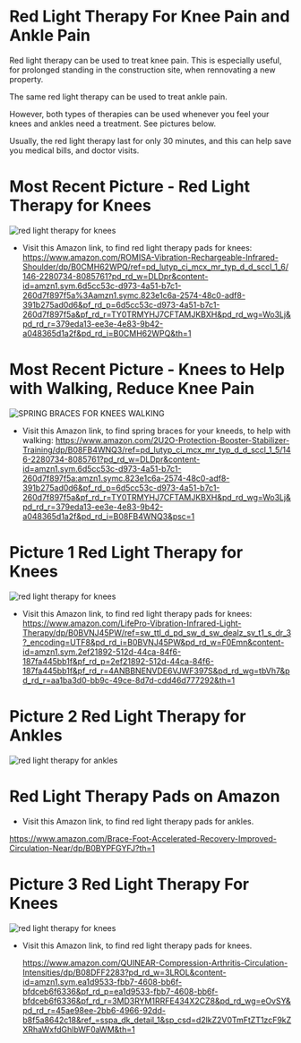 # Red Light Therapy For Knee Pain and Ankle Pain

Red light therapy can be used to treat knee pain. This is especially useful, for prolonged standing in the construction site, when rennovating a new property.

The same red light therapy can be used to treat ankle pain.

However, both types of therapies can be used whenever you feel your knees and ankles need a treatment. See pictures below.

Usually, the red light therapy last for only 30 minutes, and this can help save you medical bills, and doctor visits.

# Most Recent Picture - Red Light Therapy for Knees

![red light therapy for knees](https://github.com/edorejel/electrical_engineering/blob/main/2_RED_LIGHT_THERAPY_FOR_KNEES_AND_ANKLES/Screenshot%202025-04-02%20123716.png)

- Visit this Amazon link, to find red light therapy pads for knees: https://www.amazon.com/ROMISA-Vibration-Rechargeable-Infrared-Shoulder/dp/B0CMH62WPQ/ref=pd_lutyp_ci_mcx_mr_typ_d_d_sccl_1_6/146-2280734-8085761?pd_rd_w=DLDpr&content-id=amzn1.sym.6d5cc53c-d973-4a51-b7c1-260d7f897f5a%3Aamzn1.symc.823e1c6a-2574-48c0-adf8-391b275ad0d6&pf_rd_p=6d5cc53c-d973-4a51-b7c1-260d7f897f5a&pf_rd_r=TY0TRMYHJ7CFTAMJKBXH&pd_rd_wg=Wo3Lj&pd_rd_r=379eda13-ee3e-4e83-9b42-a048365d1a2f&pd_rd_i=B0CMH62WPQ&th=1


# Most Recent Picture - Knees to Help with Walking, Reduce Knee Pain

![SPRING BRACES FOR KNEES WALKING](https://github.com/edorejel/electrical_engineering/blob/main/2_RED_LIGHT_THERAPY_FOR_KNEES_AND_ANKLES/Screenshot%202025-04-02%20124650.png)

- Visit this Amazon link, to find spring braces for your kneeds, to help with walking: https://www.amazon.com/2U2O-Protection-Booster-Stabilizer-Training/dp/B08FB4WNQ3/ref=pd_lutyp_ci_mcx_mr_typ_d_d_sccl_1_5/146-2280734-8085761?pd_rd_w=DLDpr&content-id=amzn1.sym.6d5cc53c-d973-4a51-b7c1-260d7f897f5a:amzn1.symc.823e1c6a-2574-48c0-adf8-391b275ad0d6&pf_rd_p=6d5cc53c-d973-4a51-b7c1-260d7f897f5a&pf_rd_r=TY0TRMYHJ7CFTAMJKBXH&pd_rd_wg=Wo3Lj&pd_rd_r=379eda13-ee3e-4e83-9b42-a048365d1a2f&pd_rd_i=B08FB4WNQ3&psc=1


# Picture 1 Red Light Therapy for Knees
![red light therapy for knees](https://github.com/edorejel/electrical_engineering/blob/main/2_RED_LIGHT_THERAPY_FOR_KNEES_AND_ANKLES/Screenshot%202025-03-29%20210503.png)

- Visit this Amazon link, to find red light therapy pads for knees: https://www.amazon.com/LifePro-Vibration-Infrared-Light-Therapy/dp/B0BVNJ45PW/ref=sw_ttl_d_pd_sw_d_sw_dealz_sv_t1_s_dr_3?_encoding=UTF8&pd_rd_i=B0BVNJ45PW&pd_rd_w=F0Emn&content-id=amzn1.sym.2ef21892-512d-44ca-84f6-187fa445bb1f&pf_rd_p=2ef21892-512d-44ca-84f6-187fa445bb1f&pf_rd_r=4ANBBNENVDE6VJWF397S&pd_rd_wg=tbVh7&pd_rd_r=aa1ba3d0-bb9c-49ce-8d7d-cdd46d777292&th=1


# Picture 2 Red Light Therapy for Ankles

![red light therapy for ankles](https://github.com/edorejel/electrical_engineering/blob/main/2_RED_LIGHT_THERAPY_FOR_KNEES_AND_ANKLES/Screenshot%202025-03-29%20210553.png)

# Red Light Therapy Pads on Amazon

- Visit this Amazon link, to find red light therapy pads for ankles.

https://www.amazon.com/Brace-Foot-Accelerated-Recovery-Improved-Circulation-Near/dp/B0BYPFGYFJ?th=1


# Picture 3 Red Light Therapy For Knees


![red light therapy for knees](https://github.com/edorejel/electrical_engineering/blob/main/2_RED_LIGHT_THERAPY_FOR_KNEES_AND_ANKLES/Screenshot%202025-03-29%20212746.png)


- Visit this Amazon link, to find red light therapy pads for knees.

  https://www.amazon.com/QUINEAR-Compression-Arthritis-Circulation-Intensities/dp/B08DFF2283?pd_rd_w=3LROL&content-id=amzn1.sym.ea1d9533-fbb7-4608-bb6f-bfdceb6f6336&pf_rd_p=ea1d9533-fbb7-4608-bb6f-bfdceb6f6336&pf_rd_r=3MD3RYM1RRFE434X2CZ8&pd_rd_wg=eOvSY&pd_rd_r=45ae98ee-2bb6-4966-92dd-b8f5a8642c18&ref_=sspa_dk_detail_1&sp_csd=d2lkZ2V0TmFtZT1zcF9kZXRhaWxfdGhlbWF0aWM&th=1

  
